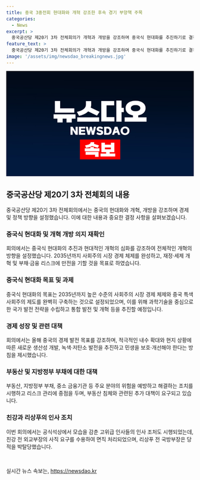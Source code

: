 ```yaml
---
title: 중국 3중전회 현대화와 개혁 강조한 후속 경기 부양책 주목
categories:
  - News
excerpt: >
  중국공산당 제20기 3차 전체회의가 개혁과 개방을 강조하며 중국식 현대화를 추진하기로 결정했다. 이번 회의는 경제정책 방향을 결정하는 중요한 자리였는데 구체적인 대책은 나오지 않았다. 중국은 2035년에 사회주의 시장 경제 체제를 완성하겠다는 목표를 세우고, 중국식 현대화를 위해 과학기술, 재정·세제 개혁, 대외 개방 등을 강조했다. 회의에서는 부동산 정책 등의 구체적 방안이 언급되지 않았는데, 이후 발표를 통해 주목될 전망이다. 따라서, 중국의 경제 정책 방향에 대한 관심이 높아지고 있다.
feature_text: >
  중국공산당 제20기 3차 전체회의가 개혁과 개방을 강조하며 중국식 현대화를 추진하기로 결정했다. 이번 회의는 경제정책 방향을 결정하는 중요한 자리였는데 구체적인 대책은 나오지 않았다. 중국은 2035년에 사회주의 시장 경제 체제를 완성하겠다는 목표를 세우고, 중국식 현대화를 위해 과학기술, 재정·세제 개혁, 대외 개방 등을 강조했다. 회의에서는 부동산 정책 등의 구체적 방안이 언급되지 않았는데, 이후 발표를 통해 주목될 전망이다. 따라서, 중국의 경제 정책 방향에 대한 관심이 높아지고 있다.
image: '/assets/img/newsdao_breakingnews.jpg'
---
```


<p><img src="/assets/img/newsdao_breakingnews.jpg" alt="flaretime 속보" /></p>

<h2 data-ke-size="size26">중국공산당 제20기 3차 전체회의 내용</h2>

<p data-ke-size="size16">중국공산당 제20기 3차 전체회의에서는 중국의 현대화와 개혁, 개방을 강조하며 경제 및 정책 방향을 설정했습니다. 이에 대한 내용과 중요한 결정 사항을 살펴보겠습니다.</p>

<h3>중국식 현대화 및 개혁 개방 의지 재확인</h3>

<p data-ke-size="size16">회의에서는 중국식 현대화의 추진과 현대적인 개혁의 심화를 강조하여 전체적인 개혁의 방향을 설정했습니다. 2035년까지 사회주의 시장 경제 체제를 완성하고, 재정·세제 개혁 및 부채·금융 리스크에 만전을 기할 것을 목표로 하였습니다.</p>

<h3>중국식 현대화 목표 및 과제</h3>

<p data-ke-size="size16">중국식 현대화의 목표는 2035년까지 높은 수준의 사회주의 시장 경제 체제와 중국 특색 사회주의 제도를 완벽히 구축하는 것으로 설정되었으며, 이를 위해 과학기술을 중심으로 한 국가 발전 전략을 수립하고 통합 발전 및 개혁 등을 추진할 예정입니다.</p>

<h3>경제 성장 및 관련 대책</h3>

<p data-ke-size="size16">회의에서는 올해 중국의 경제 발전 목표를 강조하며, 적극적인 내수 확대와 현지 상황에 따른 새로운 생산성 개발, 녹색·저탄소 발전을 추진하고 민생을 보호·개선해야 한다는 방침을 제시했습니다.</p>

<h3>부동산 및 지방정부 부채에 대한 대책</h3>

<p data-ke-size="size16">부동산, 지방정부 부채, 중소 금융기관 등 주요 분야의 위험을 예방하고 해결하는 조치를 시행하고 리스크 관리에 중점을 두며, 부동산 침체와 관련된 추가 대책이 요구되고 있습니다.</p>

<h3>친강과 리상푸의 인사 조치</h3>

<p data-ke-size="size16">이번 회의에서는 공식석상에서 모습을 감춘 고위급 인사들의 인사 조처도 시행되었는데, 친강 전 외교부장의 사직 요구를 수용하여 면직 처리되었으며, 리상푸 전 국방부장은 당적을 박탈당했습니다.</p>

<p data-ke-size="size16">&nbsp;</p>
실시간 뉴스 속보는, <a href="https://newsdao.kr" rel="dofollow">https://newsdao.kr</a>


